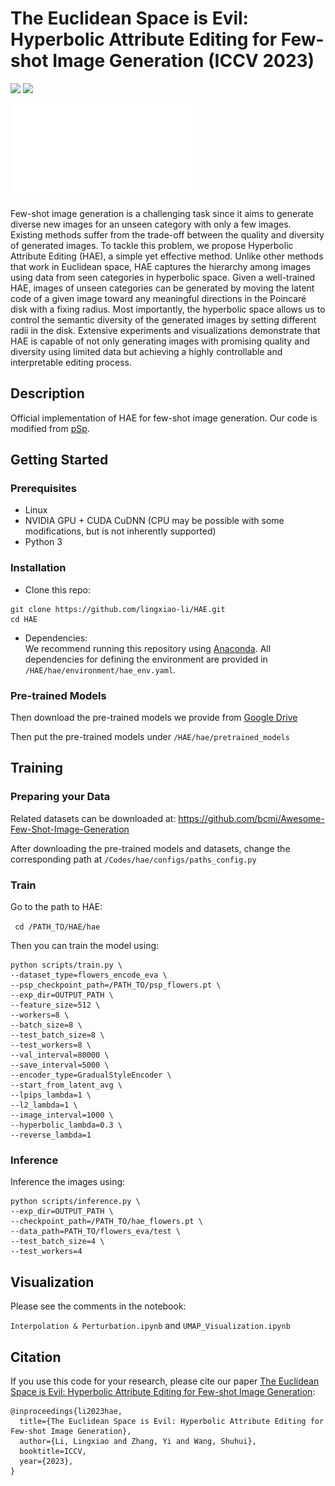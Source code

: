 # The Euclidean Space is Evil: Hyperbolic Attribute Editing for Few-shot Image Generation (ICCV 2023)
<a href="https://arxiv.org/abs/2211.12347"><img src="https://img.shields.io/badge/arXiv-2203.08422-b31b1b.svg" height=22.5></a>
<a href="https://opensource.org/licenses/MIT"><img src="https://img.shields.io/badge/License-MIT-yellow.svg" height=22.5></a>  

![image](./assets/comparison.pdf)

Few-shot image generation is a challenging task since it aims to generate diverse new images for an unseen category with only a few images. Existing methods suffer from the trade-off between the quality and diversity of generated images. To tackle this problem, we propose Hyperbolic Attribute Editing (HAE), a simple yet effective method. Unlike other methods that work in Euclidean space, HAE captures the hierarchy among images using data from seen categories in hyperbolic space. Given a well-trained HAE, images of unseen categories can be generated by moving the latent code of a given image toward any meaningful directions in the Poincaré disk with a fixing radius. Most importantly, the hyperbolic space allows us to control the semantic diversity of the generated images by setting different radii in the disk. Extensive experiments and visualizations demonstrate that HAE is capable of not only generating images with promising quality and diversity using limited data but achieving a highly controllable and interpretable editing process.

## Description   
Official implementation of HAE for few-shot image generation. Our code is modified from [pSp](https://github.com/eladrich/pixel2style2pixel.git).

## Getting Started
### Prerequisites
- Linux
- NVIDIA GPU + CUDA CuDNN (CPU may be possible with some modifications, but is not inherently supported)
- Python 3

### Installation

- Clone this repo:  
``` 
git clone https://github.com/lingxiao-li/HAE.git
cd HAE
```

- Dependencies:  
We recommend running this repository using [Anaconda](https://docs.anaconda.com/anaconda/install/). 
All dependencies for defining the environment are provided in `/HAE/hae/environment/hae_env.yaml`.


### Pre-trained Models
Then download the pre-trained models we provide from [Google Drive](https://drive.google.com/drive/folders/18zMfAEjd4JLsjQM78ky2GmHsolV7OJ_x?usp=share_link)

Then put the pre-trained models under `/HAE/hae/pretrained_models`


## Training
### Preparing your Data
Related datasets can be downloaded at:
https://github.com/bcmi/Awesome-Few-Shot-Image-Generation

After downloading the pre-trained models and datasets, change the corresponding path
at `/Codes/hae/configs/paths_config.py`

### Train
Go to the path to HAE:

``` cd /PATH_TO/HAE/hae``` 


Then you can train the model using:
``` 
python scripts/train.py \
--dataset_type=flowers_encode_eva \
--psp_checkpoint_path=/PATH_TO/psp_flowers.pt \
--exp_dir=OUTPUT_PATH \
--feature_size=512 \
--workers=8 \
--batch_size=8 \
--test_batch_size=8 \
--test_workers=8 \
--val_interval=80000 \
--save_interval=5000 \
--encoder_type=GradualStyleEncoder \
--start_from_latent_avg \
--lpips_lambda=1 \
--l2_lambda=1 \
--image_interval=1000 \
--hyperbolic_lambda=0.3 \
--reverse_lambda=1
``` 
### Inference
Inference the images using:
``` 
python scripts/inference.py \
--exp_dir=OUTPUT_PATH \
--checkpoint_path=/PATH_TO/hae_flowers.pt \
--data_path=PATH_TO/flowers_eva/test \
--test_batch_size=4 \
--test_workers=4
```

## Visualization

Please see the comments in the notebook:

`Interpolation & Perturbation.ipynb`
and
`UMAP_Visualization.ipynb`


## Citation
If you use this code for your research, please cite our paper <a href="https://arxiv.org/abs/2211.12347">The Euclidean Space is Evil: Hyperbolic Attribute Editing for Few-shot Image Generation</a>:

```
@inproceedings{li2023hae,
  title={The Euclidean Space is Evil: Hyperbolic Attribute Editing for Few-shot Image Generation},
  author={Li, Lingxiao and Zhang, Yi and Wang, Shuhui},
  booktitle=ICCV,
  year={2023},
}
```
